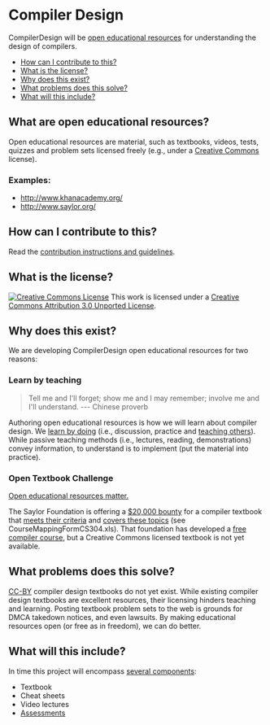 Compiler Design
===============
CompilerDesign will be [open educational resources](#what-are-open-educational-resources) for understanding the design of compilers.

 - [How can I contribute to this?](#how-can-i-contribute-to-this)
 - [What is the license?](#what-is-the-license)
 - [Why does this exist?](#why-does-this-exist)
 - [What problems does this solve?](#what-problems-does-this-solve)
 - [What will this include?](#what-will-this-include)

## What are open educational resources?
Open educational resources are material, such as textbooks, videos, tests, quizzes and problem sets licensed freely (e.g., under a [Creative Commons](http://creativecommons.org/) license).

### Examples:

- <http://www.khanacademy.org/>
- <http://www.saylor.org/>

## How can I contribute to this?
Read the [contribution instructions and guidelines](HACKING.md).

## What is the license?
[![Creative Commons License](http://i.creativecommons.org/l/by/3.0/80x15.png)](http://creativecommons.org/licenses/by/3.0/) This work is licensed under a [Creative Commons Attribution 3.0 Unported License](http://creativecommons.org/licenses/by/3.0/).

## Why does this exist?
We are developing CompilerDesign open educational resources for two reasons:

### Learn by teaching
> Tell me and I'll forget; show me and I may remember; involve me and I'll understand. --- Chinese proverb

Authoring open educational resources is how we will learn about compiler design.
We [learn by doing](http://www.engines4ed.org/hyperbook/nodes/NODE-120-pg.html) (i.e., discussion, practice and [teaching others](http://en.wikipedia.org/wiki/Learning_by_teaching)).
While passive teaching methods (i.e., lectures, reading, demonstrations) convey information, to understand is to implement (put the material into practice).

### Open Textbook Challenge
[Open educational resources matter.](http://whyopenedmatters.org/)

The Saylor Foundation is offering a [$20,000 bounty](http://www.saylor.org/otc/) for a compiler textbook that [meets their criteria](http://www.saylor.org/open-textbook-challenge-peer-review-criteria/) and [covers these topics](http://www.saylor.org/content/coursemapping/CourseMappingFormCS304.xls) (see CourseMappingFormCS304.xls).
That foundation has developed a [free compiler course](http://www.saylor.org/courses/cs304/), but a Creative Commons licensed textbook is not yet available.

## What problems does this solve?
[CC-BY](http://creativecommons.org/licenses/by/3.0/) compiler design textbooks do not yet exist.
While existing compiler design textbooks are excellent resources, their licensing hinders teaching and learning.
Posting textbook problem sets to the web is grounds for DMCA takedown notices, and even lawsuits.
By making educational resources open (or free as in freedom), we can do better.

## What will this include?
In time this project will encompass [several components](http://www.saylor.org/contribute/materials/):

 - Textbook
 - Cheat sheets
 - Video lectures
 - [Assessments](http://chronicle.com/article/Stop-Telling-Students-to-Study/131622/)
